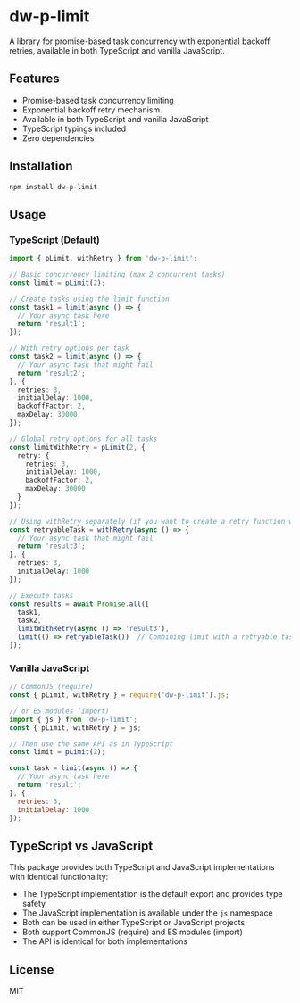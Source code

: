 # dw-p-limit

A library for promise-based task concurrency with exponential backoff retries, available in both TypeScript and vanilla JavaScript.

## Features

- Promise-based task concurrency limiting
- Exponential backoff retry mechanism
- Available in both TypeScript and vanilla JavaScript
- TypeScript typings included
- Zero dependencies

## Installation

```bash
npm install dw-p-limit
```

## Usage

### TypeScript (Default)

```typescript
import { pLimit, withRetry } from 'dw-p-limit';

// Basic concurrency limiting (max 2 concurrent tasks)
const limit = pLimit(2);

// Create tasks using the limit function
const task1 = limit(async () => {
  // Your async task here
  return 'result1';
});

// With retry options per task
const task2 = limit(async () => {
  // Your async task that might fail
  return 'result2';
}, {
  retries: 3,
  initialDelay: 1000,
  backoffFactor: 2,
  maxDelay: 30000
});

// Global retry options for all tasks
const limitWithRetry = pLimit(2, {
  retry: {
    retries: 3,
    initialDelay: 1000,
    backoffFactor: 2,
    maxDelay: 30000
  }
});

// Using withRetry separately (if you want to create a retry function without concurrency control)
const retryableTask = withRetry(async () => {
  // Your async task that might fail
  return 'result3';
}, {
  retries: 3,
  initialDelay: 1000
});

// Execute tasks
const results = await Promise.all([
  task1,
  task2,
  limitWithRetry(async () => 'result3'),
  limit(() => retryableTask())  // Combining limit with a retryable task
]);
```

### Vanilla JavaScript

```javascript
// CommonJS (require)
const { pLimit, withRetry } = require('dw-p-limit').js;

// or ES modules (import)
import { js } from 'dw-p-limit';
const { pLimit, withRetry } = js;

// Then use the same API as in TypeScript
const limit = pLimit(2);

const task = limit(async () => {
  // Your async task here
  return 'result';
}, {
  retries: 3,
  initialDelay: 1000
});
```

## TypeScript vs JavaScript

This package provides both TypeScript and JavaScript implementations with identical functionality:

- The TypeScript implementation is the default export and provides type safety
- The JavaScript implementation is available under the `js` namespace
- Both can be used in either TypeScript or JavaScript projects
- Both support CommonJS (require) and ES modules (import)
- The API is identical for both implementations

## License

MIT 